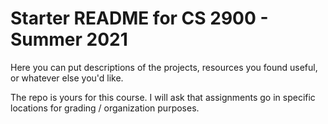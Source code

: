 # Starter README for CS 2900 - Summer 2021

Here you can put descriptions of the projects, resources you found useful, or whatever else you'd like.

The repo is yours for this course.  I will ask that assignments go in specific locations for grading / organization purposes.
